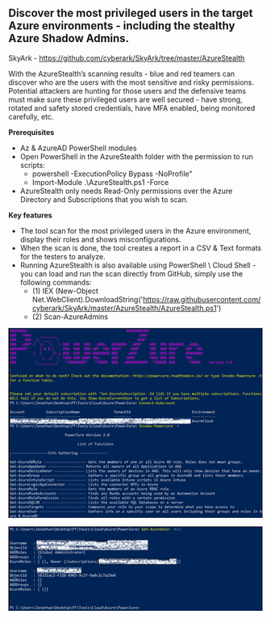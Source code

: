 
## Discover the most privileged users in the target Azure environments - including the stealthy Azure Shadow Admins.

SkyArk - https://github.com/cyberark/SkyArk/tree/master/AzureStealth

With the AzureStealth’s scanning results - blue and red teamers can discover who are the users with the most sensitive and risky permissions.
Potential attackers are hunting for those users and the defensive teams must make sure these privileged users are well secured - have strong, rotated and safety stored credentials, have MFA enabled, being monitored carefully, etc.

**Prerequisites** 
* Az & AzureAD PowerShell modules
* Open PowerShell in the AzureStealth folder with the permission to run scripts:
  * powershell -ExecutionPolicy Bypass -NoProfile"
  * Import-Module .\AzureStealth.ps1 -Force
* AzureStealth only needs Read-Only permissions over the Azure Directory and Subscriptions that you wish to scan.

**Key features**
* The tool scan for the most privileged users in the Azure environment, display their roles and shows misconfigurations.
* When the scan is done, the tool creates a report in a CSV & Text formats for the testers to analyze. 
* Running AzureStealth is also available using PowerShell \ Cloud Shell - you can load and run the scan directly from GitHub, simply use the following commands:
  * (1) IEX (New-Object Net.WebClient).DownloadString('https://raw.githubusercontent.com/cyberark/SkyArk/master/AzureStealth/AzureStealth.ps1')  
  * (2) Scan-AzureAdmins  



![Import Module](https://github.com/JonathanScheinert/Cloud_PT_Tools/blob/main/Azure/Screenshots/PowerZure_1.png)


![Running The Script](https://github.com/JonathanScheinert/Cloud_PT_Tools/blob/main/Azure/Screenshots/PowerZure_2.png)
